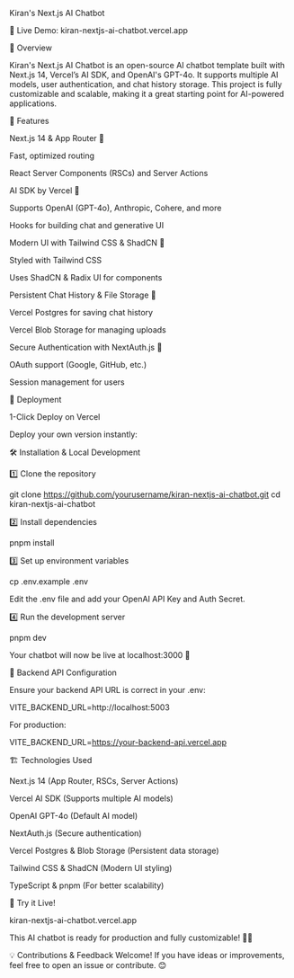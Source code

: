 Kiran's Next.js AI Chatbot

🚀 Live Demo: kiran-nextjs-ai-chatbot.vercel.app

📌 Overview

Kiran's Next.js AI Chatbot is an open-source AI chatbot template built with Next.js 14, Vercel’s AI SDK, and OpenAI's GPT-4o. It supports multiple AI models, user authentication, and chat history storage. This project is fully customizable and scalable, making it a great starting point for AI-powered applications.

🎯 Features

Next.js 14 & App Router 🚀

Fast, optimized routing

React Server Components (RSCs) and Server Actions

AI SDK by Vercel 🧠

Supports OpenAI (GPT-4o), Anthropic, Cohere, and more

Hooks for building chat and generative UI

Modern UI with Tailwind CSS & ShadCN 🎨

Styled with Tailwind CSS

Uses ShadCN & Radix UI for components

Persistent Chat History & File Storage 📂

Vercel Postgres for saving chat history

Vercel Blob Storage for managing uploads

Secure Authentication with NextAuth.js 🔐

OAuth support (Google, GitHub, etc.)

Session management for users

🚀 Deployment

1-Click Deploy on Vercel

Deploy your own version instantly:



🛠️ Installation & Local Development

1️⃣ Clone the repository

git clone https://github.com/yourusername/kiran-nextjs-ai-chatbot.git
cd kiran-nextjs-ai-chatbot

2️⃣ Install dependencies

pnpm install

3️⃣ Set up environment variables

cp .env.example .env

Edit the .env file and add your OpenAI API Key and Auth Secret.

4️⃣ Run the development server

pnpm dev

Your chatbot will now be live at localhost:3000 🚀

📡 Backend API Configuration

Ensure your backend API URL is correct in your .env:

VITE_BACKEND_URL=http://localhost:5003

For production:

VITE_BACKEND_URL=https://your-backend-api.vercel.app

🏗️ Technologies Used

Next.js 14 (App Router, RSCs, Server Actions)

Vercel AI SDK (Supports multiple AI models)

OpenAI GPT-4o (Default AI model)

NextAuth.js (Secure authentication)

Vercel Postgres & Blob Storage (Persistent data storage)

Tailwind CSS & ShadCN (Modern UI styling)

TypeScript & pnpm (For better scalability)

🎉 Try it Live!

kiran-nextjs-ai-chatbot.vercel.app

This AI chatbot is ready for production and fully customizable! 🚀🔥

💡 Contributions & Feedback Welcome! If you have ideas or improvements, feel free to open an issue or contribute. 😊


